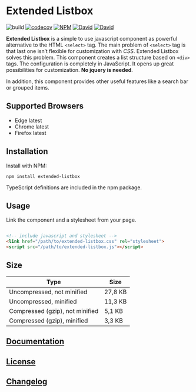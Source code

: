 # Extended Listbox

![build](https://github.com/ckotzbauer/extended-listbox/workflows/build/badge.svg)
[![codecov](https://codecov.io/gh/ckotzbauer/extended-listbox/branch/master/graph/badge.svg?token=CDK8TH9DLZ)](https://codecov.io/gh/ckotzbauer/extended-listbox)
[![NPM](https://img.shields.io/npm/v/extended-listbox.svg)](https://www.npmjs.com/package/extended-listbox)
[![David](https://img.shields.io/david/ckotzbauer/extended-listbox.svg)](https://david-dm.org/ckotzbauer/extended-listbox)
[![David](https://img.shields.io/david/dev/ckotzbauer/extended-listbox.svg)](https://david-dm.org/ckotzbauer/extended-listbox)


**Extended Listbox** is a simple to use javascript component as powerful
alternative to the HTML `<select>` tag. The main problem of
`<select>` tag is that last one isn’t flexible for customization with
*CSS*. Extended Listbox solves this problem. This component creates a list
structure based on `<div>` tags. The configuration is completely in
JavaScript. It opens up great possibilities for customization. **No jquery is needed**.

In addition, this component provides other useful features like a search
bar or grouped items.


## Supported Browsers

- Edge latest
- Chrome latest
- Firefox latest


## Installation

Install with NPM:
```
npm install extended-listbox
```
TypeScript definitions are included in the npm package.


## Usage

Link the component and a stylesheet from your page.

```html

<!-- include javascript and stylesheet -->
<link href="/path/to/extended-listbox.css" rel="stylesheet">
<script src="/path/to/extended-listbox.js"></script>
```

## Size

| Type                             | Size     |
|----------------------------------|----------|
| Uncompressed, not minified       | 27,8 KB  |
| Uncompressed, minified           | 11,3 KB  |
| Compressed (gzip), not minified  | 5,1 KB   |
| Compressed (gzip), minified      | 3,3 KB   |


[Documentation](http://ckotzbauer.github.io/extended-listbox/documentation/latest/)
--------------
[License](https://github.com/ckotzbauer/extended-listbox/blob/master/LICENSE)
--------
[Changelog](https://github.com/ckotzbauer/extended-listbox/blob/master/CHANGELOG.md)
----------
